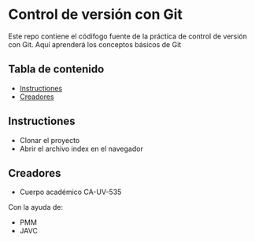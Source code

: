 # Control de versión con Git

Este repo contiene el códifogo fuente de la práctica de control de versión con Git. Aquí aprenderá los conceptos básicos de Git

## Tabla de contenido

* [Instructiones](#instructiones)
* [Creadores](#creadores)

## Instructiones

* Clonar el proyecto
* Abrir el archivo index en el navegador

## Creadores

* Cuerpo académico CA-UV-535

Con la ayuda de:

* PMM
* JAVC

